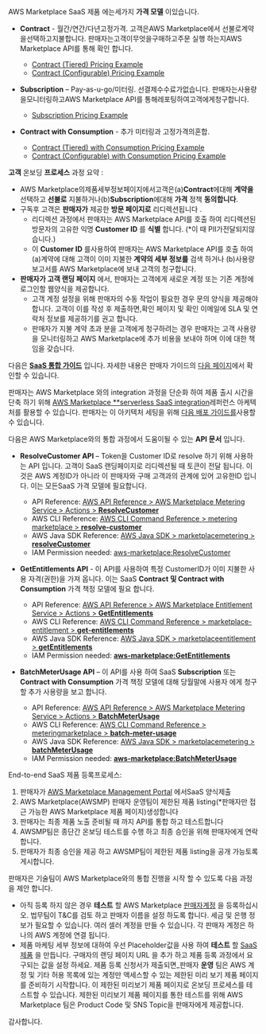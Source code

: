 AWS Marketplace SaaS 제품 에는세가지  **가격 모델** 이있습니다.

- **Contract** - 월간/연간/다년고정가격. 고객은AWS Marketplace에서 선불로계약을선택하고지불합니다. 판매자는고객이무엇을구매하고주문 실행 하는지AWS Marketplace API를 통해 확인 합니다.

    - [Contract (Tiered) Pricing Example](https://aws.amazon.com/marketplace/pp/B07XSMKK41)
    - [Contract (Configurable) Pricing Example](https://aws.amazon.com/marketplace/pp/B07MF4GHYW)
- **Subscription** – Pay-as-u-go/미터링. 선결제수수료가없습니다. 판매자는사용량을모니터링하고AWS Marketplace API를 통해레포팅하여고객에게청구합니다.
    - [Subscription Pricing Example](https://aws.amazon.com/marketplace/pp/B01LXMNGHB)
- **Contract with Consumption** - 추가 미터링과 고정가격의혼합.
    - [Contract (Tiered) with Consumption Pricing Example](https://aws.amazon.com/marketplace/pp/B07NDJJ2WK)
    - [Contract (Configurable) with Consumption Pricing Example](https://aws.amazon.com/marketplace/pp/B081NHJL88)

**고객** 온보딩 **프로세스** 과정 요약 :

- AWS Marketplace의제품세부정보페이지에서고객은(a)**Contract**에대해  **계약을** 선택하고 **선불로** 지불하거나(b)**Subscription**에대해  **가격** 정책 **동의합니다**.
- 구독후 고객은  **판매자가** 제공한 **방문 페이지로** 리디렉션됩니다 .
  - 리디렉션 과정에서 판매자는 AWS Marketplace API를 호출 하여 리디렉션된 방문자의 고유한 익명 **Customer ID** 를 **식별** 합니다. (\*이 때 PII가전달되지않습니다.)
  - 이 **Customer ID** 를사용하여 판매자는 AWS Marketplace API를 호출 하여(a)계약에 대해 고객이 이미 지불한 **계약의 세부 정보를** 검색 하거나 (b)사용량 보고서를 AWS Marketplace에 보내 고객의 청구합니다.
- **판매자가 고객 랜딩 페이지** 에서, 판매자는 고객에게 새로운 계정 또는 기존 계정에 로그인할 웹양식을 제공합니다.
  - 고객 계정 설정을 위해 판매자의 수동 작업이 필요한 경우 문의 양식을 제공해야 합니다. 고객이 이를 작성 후 제출하면,확인 페이지 및 확인 이메일에 SLA 및 연락처 정보를 제공하기를 권고 합니다.
  - 판매자가 지불 계약 초과 분을 고객에게 청구하려는 경우 판매자는 고객 사용량을 모니터링하고 AWS Marketplace에 추가 비용을 보내야 하며 이에 대한 책임을 갖습니다.

다음은 [**SaaS 통합 가이드**](https://awsmp-loadforms.s3.amazonaws.com/AWS+Marketplace+-+SaaS+Integration+Guide.pdf) 입니다. 자세한 내용은 판매자 가이드의 [다음 페이지](https://docs.aws.amazon.com/marketplace/latest/userguide/saas-products.html  )에서 확인할 수 있습니다.

판매자는 AWS Marketplace 와의 integration 과정을 단순화 하여 제품 출시 시간을 단축 하기 위해 [AWS Marketplace **serverless SaaS integration](https://github.com/aws-samples/aws-marketplace-serverless-saas-integration)레퍼런스 아케텍처를 활용할 수 있습니다. 판매자는 이 아키텍처 세팅을 위해 [다음 배포 가이드를](https://github.com/aws-samples/aws-marketplace-serverless-saas-integration/blob/master/Serverless%20SaaS%20API%20Integration%20Deployment%20Guide_v1.2.pdf)사용할 수 있습니다.

다음은 AWS Marketplace와의 통합 과정에서 도움이될 수 있는  **API 문서** 입니다.

- **ResolveCustomer API** – Token을 Customer ID로 resolve 하기 위해 사용하는 API 입니다. 고객이 SaaS 랜딩페이지로 리디렉션될 때 토큰이 전달 됩니다. 이것은 AWS 계정ID가 아니라 이 판매자와 구매 고객과의 관계에 있어 고유한ID 입니다. 이는 모든SaaS 가격 모델에 필요합니다.

    - API Reference: [AWS API Reference > AWS Marketplace Metering Service > Actions > **ResolveCustomer**](https://docs.aws.amazon.com/marketplacemetering/latest/APIReference/API_ResolveCustomer.html)
    - AWS CLI Reference: [AWS CLI Command Reference > metering marketplace >  **resolve-customer**](https://docs.aws.amazon.com/cli/latest/reference/meteringmarketplace/resolve-customer.html)
    - AWS Java SDK Reference: [AWS Java SDK > marketplacemetering >  **resolveCustomer**](https://docs.aws.amazon.com/AWSJavaSDK/latest/javadoc/com/amazonaws/services/marketplacemetering/AWSMarketplaceMetering.html#resolveCustomer-com.amazonaws.services.marketplacemetering.model.ResolveCustomerRequest-)
    - IAM Permission needed: [aws-marketplace:ResolveCustomer](https://docs.aws.amazon.com/IAM/latest/UserGuide/list_awsmarketplacemeteringservice.html#awsmarketplacemeteringservice-ResolveCustomer)

- **GetEntitlements API** - 이 API를 사용하여 특정 CustomerID가 이미 지불한 사용 자격(권한)을 가져 옵니다. 이는 SaaS **Contract 및 Contract with Consumption** 가격 책정 모델에 필요 합니다.

    - API Reference: [AWS API Reference > AWS Marketplace Entitlement Service > Actions > **GetEntitlements**](https://docs.aws.amazon.com/marketplaceentitlement/latest/APIReference/API_GetEntitlements.html)
    - AWS CLI Reference: [AWS CLI Command Reference > marketplace-entitlement > **get-entitlements**](https://docs.aws.amazon.com/cli/latest/reference/marketplace-entitlement/get-entitlements.html)
    - AWS Java SDK Reference: [AWS Java SDK > marketplaceentitlement > **getEntitlements**](https://docs.aws.amazon.com/AWSJavaSDK/latest/javadoc/com/amazonaws/services/marketplaceentitlement/AWSMarketplaceEntitlement.html#getEntitlements-com.amazonaws.services.marketplaceentitlement.model.GetEntitlementsRequest-)
    - IAM Permission needed: [**aws-marketplace:GetEntitlements**](https://docs.aws.amazon.com/IAM/latest/UserGuide/list_awsmarketplaceentitlementservice.html#awsmarketplaceentitlementservice-GetEntitlements)

- **BatchMeterUsage API** – 이 API를 사용 하여 SaaS **Subscription** 또는 **Contract with Consumption** 가격 책정 모델에 대해 당월말에 사용자 에게 청구할 추가 사용량을 보고 합니다.

    - API Reference: [AWS API Reference > AWS Marketplace Metering Service > Actions > **BatchMeterUsage**](https://docs.aws.amazon.com/marketplacemetering/latest/APIReference/API_BatchMeterUsage.html)
    - AWS CLI Reference: [AWS CLI Command Reference > meteringmarketplace > **batch-meter-usage**](https://docs.aws.amazon.com/cli/latest/reference/meteringmarketplace/batch-meter-usage.html)
    - AWS Java SDK Reference: [AWS Java SDK > marketplacemetering > **batchMeterUsage**](https://docs.aws.amazon.com/AWSJavaSDK/latest/javadoc/com/amazonaws/services/marketplacemetering/AWSMarketplaceMetering.html#batchMeterUsage-com.amazonaws.services.marketplacemetering.model.BatchMeterUsageRequest-)
    - IAM Permission needed: [**aws-marketplace:BatchMeterUsage**](https://docs.aws.amazon.com/IAM/latest/UserGuide/list_awsmarketplacemeteringservice.html#awsmarketplacemeteringservice-BatchMeterUsage)

End-to-end SaaS 제품 등록프로세스:

1. 판매자가 [AWS Marketplace Management Portal](https://aws.amazon.com/marketplace/management/products/) 에서SaaS 양식제출
2. AWS Marketplace(AWSMP) 판매자 운영팀이 제한된 제품 listing(\*판매자만 접근 가능한 AWS Marketplace 제품 페이지)생성합니다
3. 판매자는 최종 제품 노출 준비될 때 까지 API를 통합 하고 테스트합니다
4. AWSMP팀은 종단간 온보딩 테스트를 수행 하고 최종 승인을 위해 판매자에게 연락 합니다.
5. 판매자가 최종 승인을 제공 하고 AWSMP팀이 제한된 제품 listing을 공개 가능토록 게시합니다.

판매자은 기술팀이 AWS Marketplace와의 통합 진행을 시작 할 수 있도록 다음 과정을 제안 합니다.

- 아직 등록 하지 않은 경우 **테스트** 할 AWS Marketplace [판매자계정](https://aws.amazon.com/marketplace/management/tour) 을 등록하십시오. 법무팀이 T&C를 검토 하고 판매자 이름을 설정 하도록 합니다. 세금 및 은행 정보가 필요할 수 있습니다. 여러 셀러 계정을 만들 수 있습니다. 각 판매자 계정은 하나의 AWS 계정에 연결 됩니다.
- 제품 마케팅 세부 정보에 대하여 우선 Placeholder값을 사용 하여 **테스트** 할 [SaaS 제품](https://aws.amazon.com/marketplace/management/products/saas) 을 만듭니다. 구매자의 랜딩 페이지 URL 을 추가 하고 제품 등록 과정에서 요구되는 값을 설정 하세요. 제품 등록 신청서가 제출되면_판매자 __운영__ 팀은 AWS 계정 및 기타 허용 목록에 있는 계정만 액세스할 수 있는 제한된 미리 보기 제품 페이지를 준비하기 시작합니다. 이 제한된 미리보기 제품 페이지로 온보딩 프로세스를 테스트할 수 있습니다. 제한된 미리보기 제품 페이지를 통한 테스트를 위해 AWS Marketplace 팀은 Product Code 및 SNS Topic을 판매자에게 제공합니다.

감사합니다.
